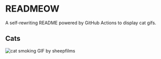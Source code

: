 # READMEOW

A self-rewriting README powered by GitHub Actions to display cat gifs.

## Cats

![cat smoking GIF by sheepfilms](https://media2.giphy.com/media/l0ExdMHUDKteztyfe/200.gif?cid=9acd02dao3qi9poorhh7jz19fm2kuhbm4ryxp8l9q9mlrkun&ep=v1_gifs_search&rid=200.gif&ct=g)
